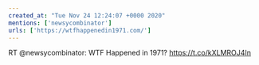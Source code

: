 ```yaml
---
created_at: "Tue Nov 24 12:24:07 +0000 2020"
mentions: ['newsycombinator']
urls: ['https://wtfhappenedin1971.com/']
---
```


RT @newsycombinator: WTF Happened in 1971? https://t.co/kXLMROJ4In